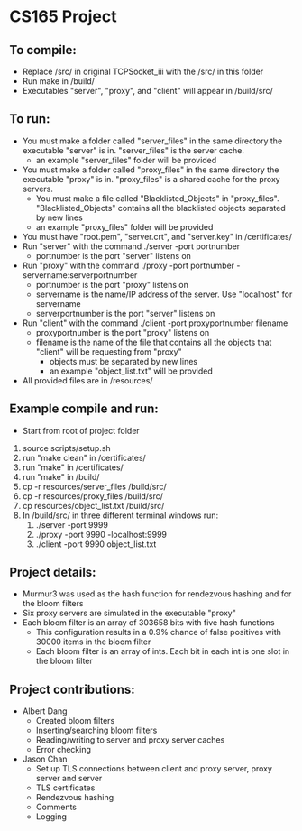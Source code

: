 # CS165 Project

## To compile:
* Replace /src/ in original TCPSocket_iii with the /src/ in this folder
* Run make in /build/ 
* Executables "server", "proxy", and "client" will appear in /build/src/

## To run:
* You must make a folder called "server_files" in the same directory the executable "server" is in. "server_files" is the server cache.
	* an example "server_files" folder will be provided
* You must make a folder called "proxy_files" in the same directory the executable "proxy" is in. "proxy_files" is a shared cache for the proxy servers.
	* You must make a file called "Blacklisted_Objects" in "proxy_files". "Blacklisted_Objects" contains all the blacklisted objects separated by new lines
	* an example "proxy_files" folder will be provided
* You must have "root.pem", "server.crt", and "server.key" in /certificates/
* Run "server" with the command ./server -port portnumber
	* portnumber is the port "server" listens on
* Run "proxy" with the command ./proxy -port portnumber -servername:serverportnumber
	* portnumber is the port "proxy" listens on
	* servername is the name/IP address of the server. Use "localhost" for servername
	* serverportnumber is the port "server" listens on
* Run "client" with the command ./client -port proxyportnumber filename
	* proxyportnumber is the port "proxy" listens on
	* filename is the name of the file that contains all the objects that "client" will be requesting from "proxy"
		* objects must be separated by new lines
		* an example "object_list.txt" will be provided
* All provided files are in /resources/

## Example compile and run:
* Start from root of project folder
1. source scripts/setup.sh
2. run "make clean" in /certificates/
3. run "make" in /certificates/
4. run "make" in /build/
5. cp -r resources/server_files /build/src/
6. cp -r resources/proxy_files /build/src/
7. cp resources/object_list.txt /build/src/
8. In /build/src/ in three different terminal windows run:
	1. ./server -port 9999
	2. ./proxy -port 9990 -localhost:9999
	3. ./client -port 9990 object_list.txt

## Project details:
* Murmur3 was used as the hash function for rendezvous hashing and for the bloom filters
* Six proxy servers are simulated in the executable "proxy"
* Each bloom filter is an array of 303658 bits with five hash functions
	* This configuration results in a 0.9% chance of false positives with 30000 items in the bloom filter
	* Each bloom filter is an array of ints. Each bit in each int is one slot in the bloom filter

## Project contributions:
* Albert Dang
	* Created bloom filters
	* Inserting/searching bloom filters
	* Reading/writing to server and proxy server caches
	* Error checking
* Jason Chan
	* Set up TLS connections between client and proxy server, proxy server and server
	* TLS certificates
	* Rendezvous hashing
	* Comments
	* Logging
